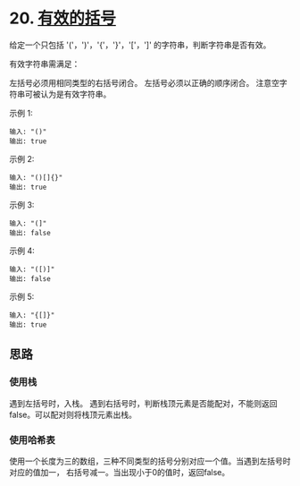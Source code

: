 # 20. [有效的括号](https://leetcode-cn.com/problems/valid-parentheses/)

给定一个只包括 '('，')'，'{'，'}'，'['，']' 的字符串，判断字符串是否有效。

有效字符串需满足：

左括号必须用相同类型的右括号闭合。
左括号必须以正确的顺序闭合。
注意空字符串可被认为是有效字符串。

示例 1:
```
输入: "()"
输出: true
```
示例 2:
```
输入: "()[]{}"
输出: true
```
示例 3:
```
输入: "(]"
输出: false
```
示例 4:
```
输入: "([)]"
输出: false
```
示例 5:
```
输入: "{[]}"
输出: true
```

## 思路

### 使用栈
遇到左括号时，入栈。
遇到右括号时，判断栈顶元素是否能配对，不能则返回false。可以配对则将栈顶元素出栈。

### 使用哈希表
使用一个长度为三的数组，三种不同类型的括号分别对应一个值。当遇到左括号时对应的值加一，
右括号减一。当出现小于0的值时，返回false。